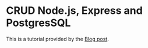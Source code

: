 # CRUD Node.js, Express and PostgresSQL

This is a tutorial provided by the [Blog post](https://blog.logrocket.com/crud-rest-api-node-js-express-postgresql/#setting-up-express-server
).
